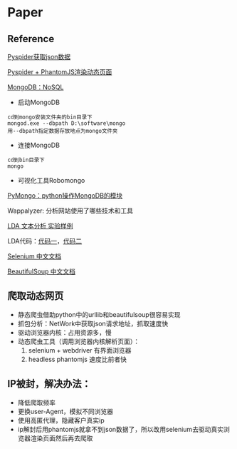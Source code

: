 # Paper

## Reference

[Pyspider获取json数据](https://segmentfault.com/a/1190000002477870)

[Pyspider + PhantomJS渲染动态页面](https://segmentfault.com/a/1190000002477913)

[MongoDB：NoSQL](http://www.runoob.com/mongodb/mongodb-tutorial.html)

* 启动MongoDB
```
cd到mongo安装文件夹的bin目录下
mongod.exe --dbpath D:\software\mongo
用--dbpath指定数据存放地点为mongo文件夹
```

* 连接MongoDB
```
cd到bin目录下
mongo
```

* 可视化工具Robomongo

[PyMongo：python操作MongoDB的模块](https://api.mongodb.com/python/current/tutorial.html)

Wappalyzer: 分析网站使用了哪些技术和工具

[LDA 文本分析 实验样例](https://www.zhihu.com/question/39254526?q=%E5%81%9A%E6%96%87%E6%9C%AC%E5%88%86%E6%9E%90%E5%A6%82%E4%BD%95%E6%89%BE%E5%A5%BD%E7%9A%84%E8%AF%AD%E6%96%99)

LDA代码：[代码一](https://github.com/a55509432/python-LDA)，[代码二](https://github.com/yimiwawa/pyLDA)

[Selenium 中文文档](http://selenium-python-zh.readthedocs.io/en/latest/getting-started.html)

[BeautifulSoup 中文文档](http://beautifulsoup.readthedocs.io/zh_CN/latest/#id41)



## 爬取动态网页

* 静态爬虫借助python中的urllib和beautifulsoup很容易实现
* 抓包分析：NetWork中获取json请求地址，抓取速度快
* 驱动浏览器内核：占用资源多，慢
* 动态爬虫工具（调用浏览器内核解析页面）：
  1. selenium + webdriver  有界面浏览器
  2. headless phantomjs 速度比前者快



## IP被封，解决办法：

* 降低爬取频率
* 更换user-Agent，模拟不同浏览器
* 使用高匿代理，隐藏客户真实ip
* ip解封后用phantomjs就拿不到json数据了，所以改用selenium去驱动真实浏览器渲染页面然后再去爬取

